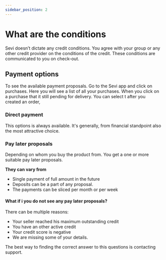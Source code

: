 ```yaml
---
sidebar_position: 2
---
```


# What are the conditions

Sevi doesn’t dictate any credit conditions. You agree with your group or any other credit provider on the conditions of the credit. These conditions are communicated to you on check-out.


## Payment options
To see the available payment proposals. Go to the Sevi app and click on purchases. Here you will see a list of all your purchases. When you click on a purchase that it still pending for delivery. You can select t
after you created an order, 

### Direct payment
This options is always available. It's generally, from financial standpoint also the most attractive choice. 


### Pay later proposals
Depending on whom you buy the product from. You get a one or more suitable pay later proposals.


**They can vary from**
- Single payment of full amount in the future
- Deposits can be a part of any proposal.
- The payments can be sliced per month or per week


#### What if i you do not see any pay later proposals?
There can be multiple reasons: 

- Your seller reached his maximum outstanding credit
- You have an other active credit
- Your credit score is negative
- We are missing some of your details.

The best way to finding the correct answer to this questions is contacting support.